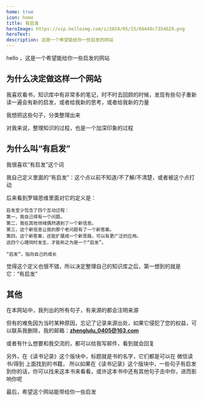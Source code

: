 ```yaml
---
home: true
icon: home
title: 有启发
heroImage: https://vip.helloimg.com/i/2024/05/15/66449c7354629.png
heroText: 
description: 这是一个希望能给你一些启发的网站
---
```


hello ，这是一个希望能给你一些启发的网站

## 为什么决定做这样一个网站

我喜欢看书，知识库中有非常多的笔记，时不时去回顾的时候，发现有些句子重新读一遍会有新的启发，或者给我新的思考，或者给我新的力量

我想把这些句子，分类整理出来

对我来说，整理知识的过程，也是一个加深印象的过程

## 为什么叫“有启发”

我很喜欢“有启发”这个词

我自己定义里面的“有启发”：这个点以前不知道/不了解/不清楚，或者被这个点打动

后来看到罗辑思维里面对它的定义是：

```
启发至少包含了四个互动过程：
第一，我自己得有一个问题。
第二，我在其他领域偶然遇到了一个新信息。
第三，这个新信息让我的那个老问题有了一个新答案。
第四，这个新答案，还能扩展成一个新思路，可以有更广泛的应用。
这四个心理同时发生，才能称之为是一个“启发”。

“启发”，指向自己的成长
```

觉得这个定义也很不错，所以决定整理自己的知识库之后，第一想到的就是它：“有启发”

## 其他

在本网站中，我列出的所有句子，有来源的都会注明来源

但有的难免因为当时某种原因，忘记了记录来源出处，如果它侵犯了您的权益，可以联系我删除，我的邮箱：<strong>zhenglulu_0405@163.com</strong>

或者有什么想要和我交流的，都可以给我写邮件，看到就会回复

另外，在《读书记录》这个版块中，标题就是书的名字，它们都是可以在 微信读书/得到 上面找到的书籍，
所以如果在《读书记录》这个版块中，一些句子有启发到你的话，你可以找来这本书来看看，或许这本书中还有其他句子击中你，进而影响你呢

最后，希望这个网站能带给你一些启发